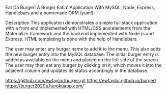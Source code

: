 Eat Da Burger!
A Burger Eatin' Application With MySQL, Node, Express, Handlebars and a homemade ORM (yum!).

Description
This application demonstrates a simple full stack application with a front end implemented with HTML/CSS and elements from the Materialize framework and the backend implemented with Node.js and Express. HTML templating is done with the help of Handlebars.

The user may enter any burger name to add it to the menu. This also adds the new burger entry into the MySQL database. The initial burger entry is added as available on the menu and placed on the left side of the screen. The user may then eat any burger by clicking on it, which moves it into the adjacent column and updates its status accordingly in the database.


https://github.com/ewtaylor/burger.git
https://ewtaylor.github.io/burger/
https://burger2020a.herokuapp.com/
